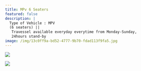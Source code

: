 ```yaml
---
title: MPv 6 Seaters
featured: false
description: |
  Type of Vehicle : MPV
  (6 seaters) ||
   Travessel available everyday everytime from Monday-Sunday,
   24hours stand-by
image: /img/13c0ff9a-bd52-4777-9b70-fdad113f9fa5.jpg
---
```

![](/img/6a998bb8-99c0-4821-9ca2-0c935b9aa8e6.jpg)

![](/img/9f0c0ee0-5bd1-421d-bc6c-a21cc73d7767.jpg)
